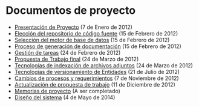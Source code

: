 # Documentos de proyecto

* [Presentación de Proyecto](2012-01-07-Presentacion-Proyecto) (7 de Enero de 2012)
* [Elección del repositorio de código fuente](2012-02-15-Detalles-Repositorio-de-Codigo-Fuente) (15 de Febrero de 2012)
* [Selección del motor de base de datos](2012-02-15-Detalles-Seleccion-Base-de-Datos) (15 de Febrero de 2012)
* [Proceso de generación de documentación](2012-02-15-Generacion-de-la-Documentacion) (15 de Febrero de 2012)
* [Gestión de tareas](2012-02-24-Detalles-Gestion-de-Tareas) (24 de Febrero de 2012)
* [Propuesta de Trabajo final](2012-03-24-Propuesta-Trabajo) (24 de Marzo de 2012)
* [Tecnologías de indexación de archivos adjuntos](2012-03-24-Indexacion-archivos-adjuntos) (24 de Marzo de 2012)
* [Tecnologías de versionamiento de Entidades](2012-07-21-Historial-de-Cambios-de-Entidades) (21 de Julio de 2012)
* [Cambios de procesos y requerimientos](2012-11-07-Cambios-de-procesos-y-requerimientos) (7 de Noviembre de 2012)
* [Actualización de propuesta de trabajo](2012-12-11-Actualizacion-Propuesta-Trabajo) (11 de Diciembre de 2012)
* [Memorias de proyecto](Memorias-de-Proyecto) (A ser completado)
* [Diseño del sistema](2014-05-04-Diseno-de-sistema) (4 de Mayo de 2014)